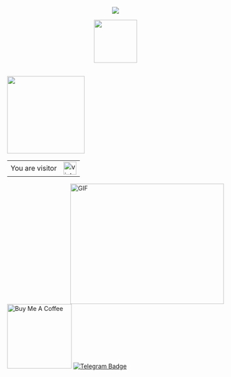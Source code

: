<!-- Typing SVG by DenverCoder1 - https://github.com/DenverCoder1/readme-typing-svg -->
<p align="center">
  <a href="https://github.com/DenverCoder1/readme-typing-svg"><img src="https://readme-typing-svg.herokuapp.com/?lines=Full-stack%20web%20and%20app%20developer;Experienced%20UI%2FUX%20Designer;2%2B%20years%20of%20coding%20experience;Always%20learning%20new%20things&font=Fira%20Code&center=true&width=440&height=45&color=f75c7e&vCenter=true&size=22"></a>
</p>
<p align="center"><img src="https://media.giphy.com/media/WUlplcMpOCEmTGBtBW/giphy.gif" width="100"></p>

<br/>

<a href="https://github.com/Tiktodz">
  <img height="180em" src="https://github-readme-stats.vercel.app/api?username=dark-free&theme=dracula&show_icons=true" />
</a>

<br/>

<table>
  <tr>
    <td>You are visitor</td>
    <td><img src="https://profile-counter.glitch.me/Tiktodz/count.svg" alt="vistor count" height="30" /></td>
  </tr>
</table>

<img align="right" alt="GIF" src="https://github.com/Gapur/Gapur/blob/master/coding.gif?raw=true" width="357" height="280" />


<a href="https://saweria.co/tiktodz" target="_blank"><img src="https://cdn.buymeacoffee.com/buttons/v2/default-red.png" alt="Buy Me A Coffee" width="150" ></a> [![Telegram Badge](https://img.shields.io/badge/-Telegram-0088cc?style=flat-square&logo=Telegram&logoColor=white)](https://t.me/TKTDS)

